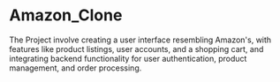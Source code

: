 # Amazon_Clone
The Project involve creating a user interface resembling Amazon's, with features like product listings, user accounts, and a shopping cart, and integrating backend functionality for user authentication, product management, and order processing.
